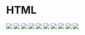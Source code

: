 # HTML

<img src="https://assets.exercism.org/bootcamp/diagrams/javascript/10.png" class="diagram"/>
<img src="https://assets.exercism.org/bootcamp/diagrams/javascript/11.png" class="diagram"/>
<img src="https://assets.exercism.org/bootcamp/diagrams/javascript/12.png" class="diagram"/>
<img src="https://assets.exercism.org/bootcamp/diagrams/javascript/13.png" class="diagram"/>
<img src="https://assets.exercism.org/bootcamp/diagrams/javascript/15.png" class="diagram"/>
<img src="https://assets.exercism.org/bootcamp/diagrams/javascript/16.png" class="diagram"/>
<img src="https://assets.exercism.org/bootcamp/diagrams/javascript/17.png" class="diagram"/>
<img src="https://assets.exercism.org/bootcamp/diagrams/javascript/18.png" class="diagram"/>
<img src="https://assets.exercism.org/bootcamp/diagrams/javascript/19.png" class="diagram"/>
<img src="https://assets.exercism.org/bootcamp/diagrams/javascript/20.png" class="diagram"/>
